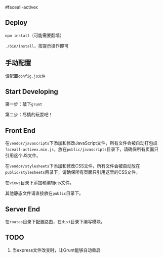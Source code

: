 #faceall-activex

## Deploy
`npm install`（可能需要翻墙）

`./bin/install`，按提示操作即可

## 手动配置

请配置`config.js文件`

## Start Developing

第一步：敲下`grunt`

第二步：尽情的玩耍吧！

## Front End

在`vendor/javascripts`下添加和修改JavaScript文件，所有文件会被自动打包成`faceall-activex.min.js`，放在`public/javascripts`目录下，请确保所有页面只引用这个JS文件。

在`vendor/stylesheets`下添加和修改CSS文件，所有文件会被自动放在`public/stylesheets`目录下，请确保所有页面只引用这里的CSS文件。

在`views`目录下添加和编辑ejs文件。

其他静态文件请直接放在`public`目录下。

## Server End

在`routes`目录下配置路由，在`dist`目录下编写模块。

## TODO

1. 当express文件改变时，让Grunt能够自动重启